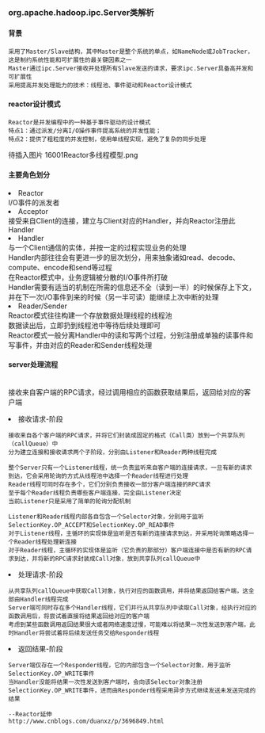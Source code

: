 
### org.apache.hadoop.ipc.Server类解析

#### 背景

```
采用了Master/Slave结构，其中Master是整个系统的单点，如NameNode或JobTracker，这是制约系统性能和可扩展性的最关键因素之一
Master通过ipc.Server接收并处理所有Slave发送的请求，要求ipc.Server具备高并发和可扩展性
采用提高并发处理能力的技术：线程池、事件驱动和Reactor设计模式
```

#### reactor设计模式

```
Reactor是并发编程中的一种基于事件驱动的设计模式
特点1：通过派发/分离I/O操作事件提高系统的并发性能；
特点2：提供了粗粒度的并发控制，使用单线程实现，避免了复杂的同步处理
```

待插入图片 16001Reactor多线程模型.png

#### 主要角色划分
<li>Reactor
<br>I/O事件的派发者
<li>Acceptor
<br>接受来自Client的连接，建立与Client对应的Handler，并向Reactor注册此Handler
<li>Handler
<br>与一个Client通信的实体，并按一定的过程实现业务的处理
<br>Handler内部往往会有更进一步的层次划分，用来抽象诸如read、decode、compute、encode和send等过程
<br>在Reactor模式中，业务逻辑被分散的I/O事件所打破
<br>Handler需要有适当的机制在所需的信息还不全（读到一半）的时候保存上下文，并在下一次I/O事件到来的时候（另一半可读）能继续上次中断的处理
<li>Reader/Sender
<br>Reactor模式往往构建一个存放数据处理线程的线程池
<br>数据读出后，立即扔到线程池中等待后续处理即可
<br>Reactor模式一般分离Handler中的读和写两个过程，分别注册成单独的读事件和写事件，并由对应的Reader和Sender线程处理
         
#### server处理流程
<br>接收来自客户端的RPC请求，经过调用相应的函数获取结果后，返回给对应的客户端

<li>接收请求-阶段

```
接收来自各个客户端的RPC请求，并将它们封装成固定的格式（Call类）放到一个共享队列（callQueue）中
分为建立连接和接收请求两个子阶段，分别由Listener和Reader两种线程完成

整个Server只有一个Listener线程，统一负责监听来自客户端的连接请求，一旦有新的请求到达，它会采用轮询的方式从线程池中选择一个Reader线程进行处理
Reader线程可同时存在多个，它们分别负责接收一部分客户端连接的RPC请求
至于每个Reader线程负责哪些客户端连接，完全由Listener决定
当前Listener只是采用了简单的轮询分配机制

Listener和Reader线程内部各自包含一个Selector对象，分别用于监听SelectionKey.OP_ACCEPT和SelectionKey.OP_READ事件
对于Listener线程，主循环的实现体是监听是否有新的连接请求到达，并采用轮询策略选择一个Reader线程处理新连接
对于Reader线程，主循环的实现体是监听（它负责的那部分）客户端连接中是否有新的RPC请求到达，并将新的RPC请求封装成Call对象，放到共享队列callQueue中
```

<li>处理请求-阶段

```
从共享队列callQueue中获取Call对象，执行对应的函数调用，并将结果返回给客户端，这全部由Handler线程完成
Server端可同时存在多个Handler线程，它们并行从共享队列中读取Call对象，经执行对应的函数调用后，将尝试着直接将结果返回给对应的客户端
考虑到某些函数调用返回结果很大或者网络速度过慢，可能难以将结果一次性发送到客户端，此时Handler将尝试着将后续发送任务交给Responder线程
```

<li>返回结果-阶段

```
Server端仅存在一个Responder线程，它的内部包含一个Selector对象，用于监听SelectionKey.OP_WRITE事件
当Handler没能将结果一次性发送到客户端时，会向该Selector对象注册SelectionKey.OP_WRITE事件，进而由Responder线程采用异步方式继续发送未发送完成的结果
```

```
--Reactor延伸
http://www.cnblogs.com/duanxz/p/3696849.html
```
